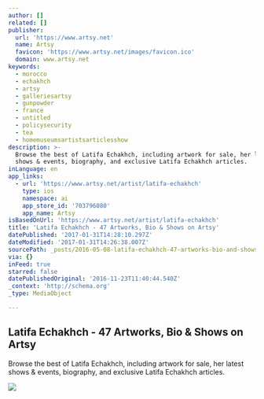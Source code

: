 ```yaml
---
author: []
related: []
publisher:
  url: 'https://www.artsy.net'
  name: Artsy
  favicon: 'https://www.artsy.net/images/favicon.ico'
  domain: www.artsy.net
keywords:
  - morocco
  - echakhch
  - artsy
  - galleriesartsy
  - gunpowder
  - france
  - untitled
  - policysecurity
  - tea
  - homemuseumsartistsarticlesshow
description: >-
  Browse the best of Latifa Echakhch, including artwork for sale, her latest
  shows & events, biography, and exclusive Latifa Echakhch articles.
inLanguage: en
app_links:
  - url: 'https://www.artsy.net/artist/latifa-echakhch'
    type: ios
    namespace: ai
    app_store_id: '703796080'
    app_name: Artsy
isBasedOnUrl: 'https://www.artsy.net/artist/latifa-echakhch'
title: 'Latifa Echakhch - 47 Artworks, Bio & Shows on Artsy'
datePublished: '2017-01-31T14:28:10.297Z'
dateModified: '2017-01-31T14:26:38.007Z'
sourcePath: _posts/2016-05-08-latifa-echakhch-47-artworks-bio-and-shows-on-artsy.md
via: {}
inFeed: true
starred: false
datePublishedOriginal: '2016-11-23T11:40:44.540Z'
_context: 'http://schema.org'
_type: MediaObject

---
```

<article style=""><h1>Latifa Echakhch - 47 Artworks, Bio &amp; Shows on Artsy</h1><p>Browse the best of Latifa Echakhch, including artwork for sale, her latest shows &amp; events, biography, and exclusive Latifa Echakhch articles.</p><img src="https://d32dm0rphc51dk.cloudfront.net/Xfzi1iV0jnY7R0WIQrzVBA/large.jpg" /></article>